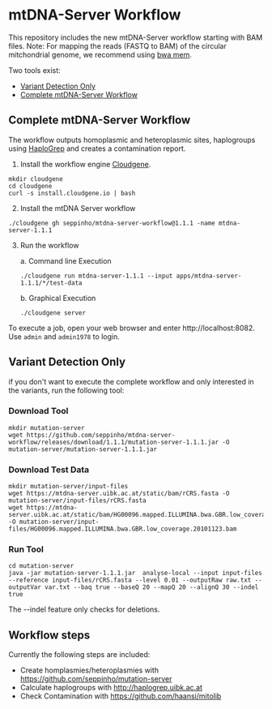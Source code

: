 # mtDNA-Server Workflow
This repository includes the new mtDNA-Server workflow starting with BAM files. Note: For mapping the reads (FASTQ to BAM) of the circular mitchondrial genome, we recommend using [bwa mem](https://github.com/lh3/bwa). 

Two tools exist:
- [Variant Detection Only](#variant-detection-only)
- [Complete mtDNA-Server Workflow](#run-mtdna-server-workflow)

## Complete mtDNA-Server Workflow
 The workflow outputs homoplasmic and heteroplasmic sites, haplogroups using [HaploGrep](http://haplogrep.uibk.ac.at/) and creates a contamination report. 
 
1) Install the workflow engine [Cloudgene](https://github.com/genepi/cloudgene).

```
mkdir cloudgene
cd cloudgene
curl -s install.cloudgene.io | bash
```

2) Install the mtDNA Server workflow

```
./cloudgene gh seppinho/mtdna-server-workflow@1.1.1 -name mtdna-server-1.1.1
```
3) Run the workflow 

   a. Command line Execution
   
   ```
   ./cloudgene run mtdna-server-1.1.1 --input apps/mtdna-server-1.1.1/*/test-data
   ```

   b. Graphical Execution
   
   ```
   ./cloudgene server
   ```
To execute a job, open your web browser and enter http://localhost:8082. Use `admin` and `admin1978` to login.

## Variant Detection Only

if you don't want to execute the complete workflow and only interested in the variants, run the following tool:

### Download Tool
```
mkdir mutation-server
wget https://github.com/seppinho/mtdna-server-workflow/releases/download/1.1.1/mutation-server-1.1.1.jar -O mutation-server/mutation-server-1.1.1.jar
```
### Download Test Data

```
mkdir mutation-server/input-files
wget https://mtdna-server.uibk.ac.at/static/bam/rCRS.fasta -O mutation-server/input-files/rCRS.fasta
wget https://mtdna-server.uibk.ac.at/static/bam/HG00096.mapped.ILLUMINA.bwa.GBR.low_coverage.20101123.bam  -O mutation-server/input-files/HG00096.mapped.ILLUMINA.bwa.GBR.low_coverage.20101123.bam
```
### Run Tool
```
cd mutation-server
java -jar mutation-server-1.1.1.jar  analyse-local --input input-files  --reference input-files/rCRS.fasta --level 0.01 --outputRaw raw.txt --outputVar var.txt --baq true --baseQ 20 --mapQ 20 --alignQ 30 --indel true
```
The --indel feature only checks for deletions. 

## Workflow steps

Currently the following steps are included:

* Create homplasmies/heteroplasmies with https://github.com/seppinho/mutation-server
* Calculate haplogroups with http://haplogrep.uibk.ac.at
* Check Contamination with https://github.com/haansi/mitolib


